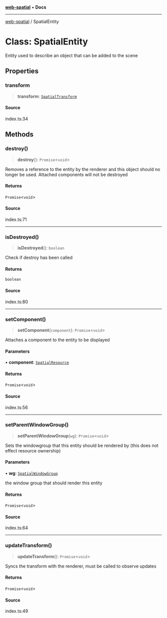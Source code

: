 [**web-spatial**](../README.md) • **Docs**

***

[web-spatial](../globals.md) / SpatialEntity

# Class: SpatialEntity

Entity used to describe an object that can be added to the scene

## Properties

### transform

> **transform**: [`SpatialTransform`](SpatialTransform.md)

#### Source

index.ts:34

## Methods

### destroy()

> **destroy**(): `Promise`\<`void`\>

Removes a reference to the entity by the renderer and this object should no longer be used. Attached components will not be destroyed

#### Returns

`Promise`\<`void`\>

#### Source

index.ts:71

***

### isDestroyed()

> **isDestroyed**(): `boolean`

Check if destroy has been called

#### Returns

`boolean`

#### Source

index.ts:80

***

### setComponent()

> **setComponent**(`component`): `Promise`\<`void`\>

Attaches a component to the entity to be displayed

#### Parameters

• **component**: [`SpatialResource`](SpatialResource.md)

#### Returns

`Promise`\<`void`\>

#### Source

index.ts:56

***

### setParentWindowGroup()

> **setParentWindowGroup**(`wg`): `Promise`\<`void`\>

Sets the windowgroup that this entity should be rendered by (this does not effect resource ownership)

#### Parameters

• **wg**: [`SpatialWindowGroup`](SpatialWindowGroup.md)

the window group that should render this entity

#### Returns

`Promise`\<`void`\>

#### Source

index.ts:64

***

### updateTransform()

> **updateTransform**(): `Promise`\<`void`\>

Syncs the transform with the renderer, must be called to observe updates

#### Returns

`Promise`\<`void`\>

#### Source

index.ts:49
